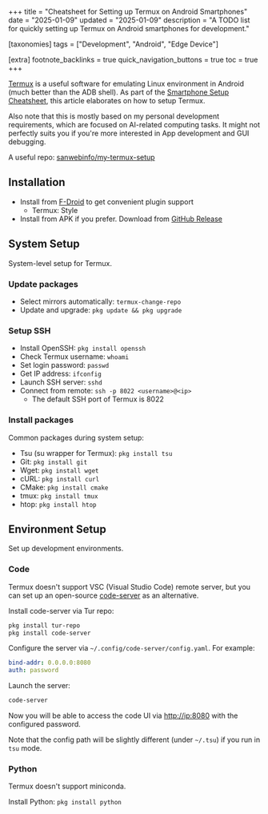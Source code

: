 +++
title = "Cheatsheet for Setting up Termux on Android Smartphones"
date = "2025-01-09"
updated = "2025-01-09"
description = "A TODO list for quickly setting up Termux on Android smartphones for development."

[taxonomies]
tags = ["Development", "Android", "Edge Device"]

[extra]
footnote_backlinks = true
quick_navigation_buttons = true
toc = true
+++

[Termux](https://termux.dev/en/) is a useful software for emulating Linux environment in Android (much better than the ADB shell). As part of the [Smartphone Setup Cheatsheet](https://xxxxyu.github.io/blog/articles/smartphone-setup-cheatsheet/), this article elaborates on how to setup Termux.

Also note that this is mostly based on my personal development requirements, which are focused on AI-related computing tasks. It might not perfectly suits you if you're more interested in App development and GUI debugging.

A useful repo: [sanwebinfo/my-termux-setup](https://github.com/sanwebinfo/my-termux-setup)

## Installation

- Install from [F-Droid](https://f-droid.org/) to get convenient plugin support
  - Termux: Style
- Install from APK if you prefer. Download from [GitHub Release](https://github.com/termux/termux-app/releases)

## System Setup

System-level setup for Termux.

### Update packages

- Select mirrors automatically: `termux-change-repo`
- Update and upgrade: `pkg update && pkg upgrade`

### Setup SSH

- Install OpenSSH: `pkg install openssh`
- Check Termux username: `whoami`
- Set login password: `passwd`
- Get IP address: `ifconfig`
- Launch SSH server: `sshd`
- Connect from remote: `ssh -p 8022 <username>@<ip>`
  - The default SSH port of Termux is 8022

### Install packages

Common packages during system setup:

- Tsu (su wrapper for Termux): `pkg install tsu`
- Git: `pkg install git`
- Wget: `pkg install wget`
- cURL: `pkg install curl`
- CMake: `pkg install cmake`
- tmux: `pkg install tmux`
- htop: `pkg install htop`

## Environment Setup

Set up development environments.

### Code

Termux doesn't support VSC (Visual Studio Code) remote server, but you can set up an open-source [code-server](https://github.com/coder/code-server) as an alternative.

Install code-server via Tur repo:

```sh
pkg install tur-repo
pkg install code-server
```

Configure the server via `~/.config/code-server/config.yaml`. For example:

```yaml
bind-addr: 0.0.0.0:8080
auth: password
```

Launch the server:

```sh
code-server
```

Now you will be able to access the code UI via <http://ip:8080> with the configured password.

Note that the config path will be slightly different (under `~/.tsu`) if you run in `tsu` mode.

### Python

Termux doesn't support miniconda.

Install Python: `pkg install python`
